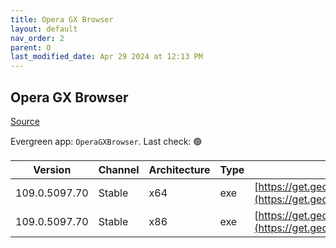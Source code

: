 ```yaml
---
title: Opera GX Browser
layout: default
nav_order: 2
parent: O
last_modified_date: Apr 29 2024 at 12:13 PM
---
```


## Opera GX Browser

[Source](https://www.opera.com/gx)

Evergreen app: `OperaGXBrowser`. Last check: 🟢

| Version       | Channel | Architecture | Type | URI                                                                                                                                                                                            |
| ------------- | ------- | ------------ | ---- | ---------------------------------------------------------------------------------------------------------------------------------------------------------------------------------------------- |
| 109.0.5097.70 | Stable  | x64          | exe  | [https://get.geo.opera.com/pub/opera_gx/109.0.5097.70/win/Opera_GX_109.0.5097.70_Setup_x64.exe](https://get.geo.opera.com/pub/opera_gx/109.0.5097.70/win/Opera_GX_109.0.5097.70_Setup_x64.exe) |
| 109.0.5097.70 | Stable  | x86          | exe  | [https://get.geo.opera.com/pub/opera_gx/109.0.5097.70/win/Opera_GX_109.0.5097.70_Setup.exe](https://get.geo.opera.com/pub/opera_gx/109.0.5097.70/win/Opera_GX_109.0.5097.70_Setup.exe)         |
